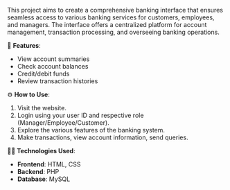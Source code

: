 This project aims to create a comprehensive banking interface that ensures seamless access to various banking services for customers, employees, and managers. The interface offers a centralized platform for account management, transaction processing, and overseeing banking operations.

📍 **Features**:

- View account summaries
- Check account balances
- Credit/debit funds
- Review transaction histories

⚙️ **How to Use**:

1. Visit the website.
2. Login using your user ID and respective role (Manager/Employee/Customer).
3. Explore the various features of the banking system.
4. Make transactions, view account information, send queries.

🧑‍💻 **Technologies Used**:

- **Frontend**: HTML, CSS
- **Backend**: PHP
- **Database**: MySQL
